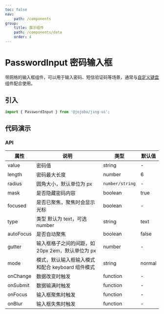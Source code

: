 ```yaml
---
toc: false
nav:
    path: /components
group:
    title: 展示组件
    path: /components/data
    order: 4
---
```


# PasswordInput 密码输入框

带网格的输入框组件，可以用于输入密码、短信验证码等场景，通常与[自定义键盘](./keyboard)组件配合使用。

## 引入

```js
import { PasswordInput } from '@jojobo/jing-ui';
```

## 代码演示

<code src="./demo/index.tsx"></code>

### API

| 属性      | 说明                                             | 类型     | 默认值 |
| --------- | ------------------------------------------------ | -------- | ------ |
| value     | 密码值                                           | string   | -      |
| length    | 密码最大长度                                     | number   | 6      |
| radius    | 圆角大小，默认单位为 px                       | `number/string` | -      |
| mask      | 是否隐藏密码内容                                 | boolean  | true   |
| focused   | 是否已聚焦，聚焦时会显示光标                     | boolean  | -      |
| type      | 类型 默认为 text，可选 number                    | string   | text   |
| autoFocus | 是否自动聚焦                                     | boolean  | false  |
| gutter    | 输入框格子之间的间距，如 20px 2em，默认单位为 px | number   | -      |
| mode      | 模式，默认输入框输入模式和配合 keyboard 组件模式 | string   | normal |
| onChange  | 数据改变时触发                                   | function | -      |
| onSubmit  | 数据输满时触发                                   | function | -      |
| onFocus   | 输入框聚焦时触发                                 | function | -      |
| onBlur    | 输入框失焦时触发                                 | function | -      |
